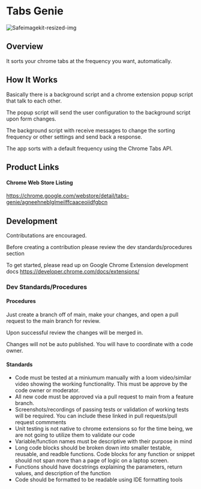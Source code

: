 # Tabs Genie

![Safeimagekit-resized-img](https://user-images.githubusercontent.com/12537806/221697081-ea8d0d9f-d8df-402b-93c2-53eb86fd7f38.png)

## Overview

It sorts your chrome tabs at the frequency you want, automatically. 

## How It Works

Basically there is a background script and a chrome extension popup script that talk to each other. 

The popup script will send the user configuration to the background script upon form changes. 

The background script with receive messages to change the sorting frequency or other settings and send back a response. 

The app sorts with a default frequency using the Chrome Tabs API. 

## Product Links

#### Chrome Web Store Listing 
https://chrome.google.com/webstore/detail/tabs-genie/agneehneblglmeilffcaaceoiidfgbcn


## Development

Contributations are encouraged. 

Before creating a contribution please review the dev standards/procedures section

To get started, please read up on Google Chrome Extension development docs 
https://developer.chrome.com/docs/extensions/

### Dev Standards/Procedures

#### Procedures

Just create a branch off of main, make your changes, and open a pull request to the main branch for review. 

Upon successful review the changes will be merged in. 

Changes will not be auto published. You will have to coordinate with a code owner. 

#### Standards

- Code must be tested at a miniumum manually with a loom video/similar video showing the working functionality. This must be approve by the code owner or moderator. 
- All new code must be approved via a pull request to main from a feature branch. 
- Screenshots/recordings of passing tests or validation of working tests will be required. You can include these linked in pull requests/pull request commments
- Unit testing is not native to chrome extensions so for the time being, we are not going to utilize them to validate our code
- Variable/function names must be descriptive with their purpose in mind
- Long code blocks should be broken down into smaller testable, reusable, and readble functions. Code blocks for any function or snippet should not span more than a page of logic on a laptop screen. 
- Functions should have docstrings explaining the parameters, return values, and description of the function
- Code should be formatted to be readable using IDE formatting tools
### 
